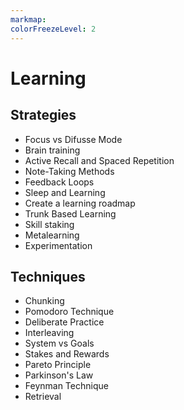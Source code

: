 ```yaml
---
markmap:
colorFreezeLevel: 2
---
```


# Learning

## Strategies

- Focus vs Difusse Mode
- Brain training
- Active Recall and Spaced Repetition
- Note-Taking Methods
- Feedback Loops
- Sleep and Learning
- Create a learning roadmap
- Trunk Based Learning
- Skill staking
- Metalearning
- Experimentation

## Techniques

- Chunking
- Pomodoro Technique
- Deliberate Practice
- Interleaving
- System vs Goals
- Stakes and Rewards
- Pareto Principle
- Parkinson's Law
- Feynman Technique
- Retrieval
